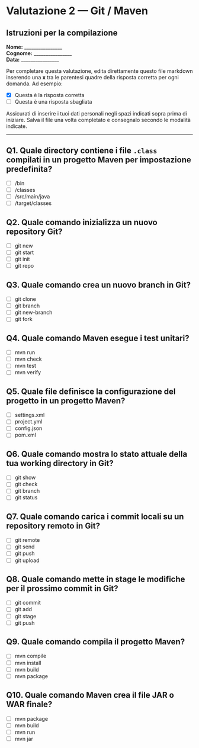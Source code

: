 # Valutazione 2 — Git / Maven

## Istruzioni per la compilazione

**Nome:** ________________  
**Cognome:** ________________  
**Data:** ________________

Per completare questa valutazione, edita direttamente questo file markdown inserendo una **x** tra le parentesi quadre della risposta corretta per ogni domanda. Ad esempio:
- [x] Questa è la risposta corretta
- [ ] Questa è una risposta sbagliata

Assicurati di inserire i tuoi dati personali negli spazi indicati sopra prima di iniziare. Salva il file una volta completato e consegnalo secondo le modalità indicate.

---

## Q1. Quale directory contiene i file `.class` compilati in un progetto Maven per impostazione predefinita?

- [ ] /bin
- [ ] /classes
- [ ] /src/main/java
- [ ] /target/classes

## Q2. Quale comando inizializza un nuovo repository Git?


- [ ] git new
- [ ] git start
- [ ] git init
- [ ] git repo

## Q3. Quale comando crea un nuovo branch in Git?


- [ ] git clone
- [ ] git branch
- [ ] git new-branch
- [ ] git fork

## Q4. Quale comando Maven esegue i test unitari?


- [ ] mvn run
- [ ] mvn check
- [ ] mvn test
- [ ] mvn verify

## Q5. Quale file definisce la configurazione del progetto in un progetto Maven?


- [ ] settings.xml
- [ ] project.yml
- [ ] config.json
- [ ] pom.xml

## Q6. Quale comando mostra lo stato attuale della tua working directory in Git?


- [ ] git show
- [ ] git check
- [ ] git branch
- [ ] git status

## Q7. Quale comando carica i commit locali su un repository remoto in Git?


- [ ] git remote
- [ ] git send
- [ ] git push
- [ ] git upload

## Q8. Quale comando mette in stage le modifiche per il prossimo commit in Git?


- [ ] git commit
- [ ] git add
- [ ] git stage
- [ ] git push

## Q9. Quale comando compila il progetto Maven?


- [ ] mvn compile
- [ ] mvn install
- [ ] mvn build
- [ ] mvn package

## Q10. Quale comando Maven crea il file JAR o WAR finale?


- [ ] mvn package
- [ ] mvn build
- [ ] mvn run
- [ ] mvn jar
